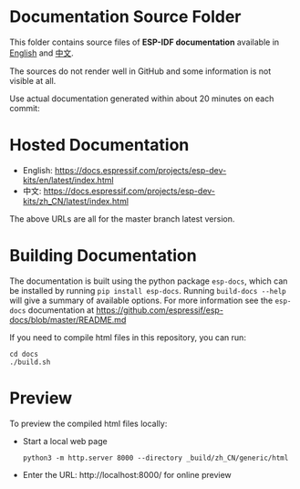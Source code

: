 # Documentation Source Folder

This folder contains source files of **ESP-IDF documentation** available in [English](https://docs.espressif.com/projects/esp-dev-kits/en/latest/index.html) and [中文](https://docs.espressif.com/projects/esp-dev-kits/zh_CN/latest/index.html).

The sources do not render well in GitHub and some information is not visible at all.

Use actual documentation generated within about 20 minutes on each commit:

# Hosted Documentation

* English: https://docs.espressif.com/projects/esp-dev-kits/en/latest/index.html
* 中文: https://docs.espressif.com/projects/esp-dev-kits/zh_CN/latest/index.html

The above URLs are all for the master branch latest version.

# Building Documentation

The documentation is built using the python package `esp-docs`, which can be installed by running `pip install esp-docs`. Running `build-docs --help` will give a summary of available options. For more information see the `esp-docs` documentation at https://github.com/espressif/esp-docs/blob/master/README.md

If you need to compile html files in this repository, you can run:

```
cd docs
./build.sh
```

# Preview

To preview the compiled html files locally:

* Start a local web page

    ```
    python3 -m http.server 8000 --directory _build/zh_CN/generic/html
    ```

* Enter the URL: http://localhost:8000/ for online preview
